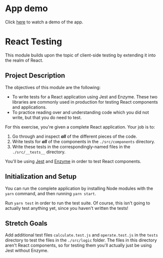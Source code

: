 # App demo

Click [here](https://drive.google.com/open?id=1VBburnQ3lWGABqD07V16IZmI0mwyHxEH) to watch a demo of the app.

# React Testing

This module builds upon the topic of client-side testing by extending it into the realm of React.

## Project Description

The objectives of this module are the following:

- To write tests for a React application using Jest and Enzyme. These two libraries are commonly used in production for testing React components and applications.
- To practice reading over and understanding code which you did not write, but that you do need to test.

For this exercise, you're given a complete React application. Your job is to:

1. Go through and inspect **_all_** of the different pieces of the code.
2. Write tests for **_all_** of the components in the `./src/components` directory.
3. Write these tests in the correspondingly-named files in the `./src/__tests__` directory.

You'll be using [Jest](https://facebook.github.io/jest/docs/en/expect.html) and [Enzyme](http://airbnb.io/enzyme/) in order to test React components.

## Initialization and Setup

You can run the complete application by installing Node modules with the `yarn` command, and then running `yarn start`.

Run `yarn test` in order to run the test suite. Of course, this isn't going to actually test anything yet, since you haven't written the tests!

## Stretch Goals

Add additional test files `calculate.test.js` and `operate.test.js` in the `tests` directory to test the files in the `./src/logic` folder. The files in this directory aren't React components, so for testing them you'll actually just be using Jest without Enzyme.
